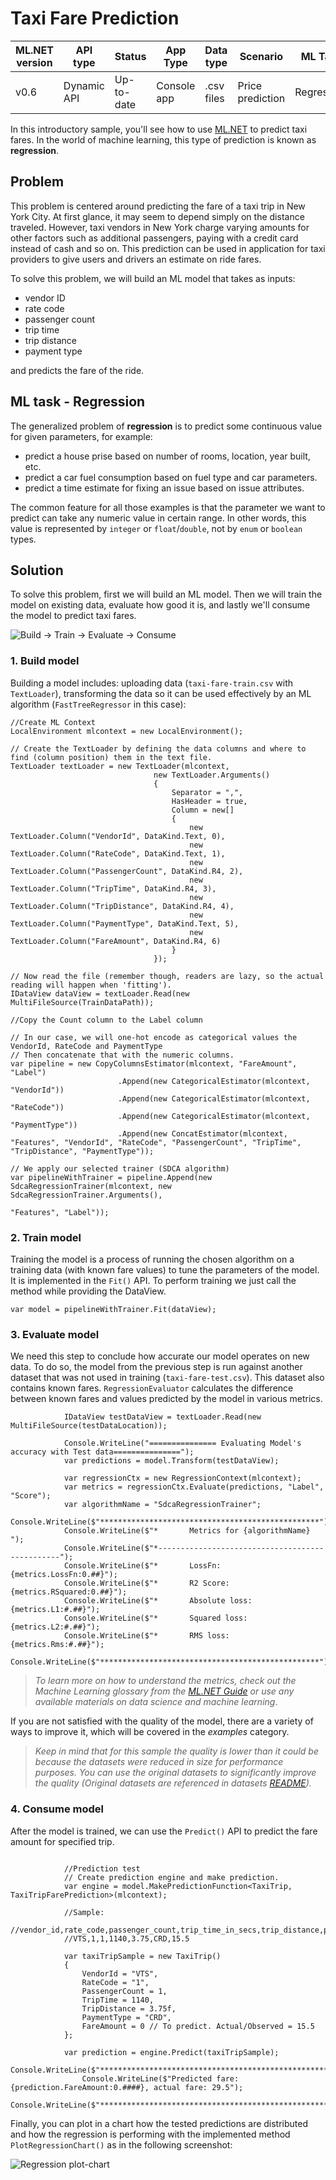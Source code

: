 # Taxi Fare Prediction

| ML.NET version | API type          | Status                        | App Type    | Data type | Scenario            | ML Task                   | Algorithms                  |
|----------------|-------------------|-------------------------------|-------------|-----------|---------------------|---------------------------|-----------------------------|
| v0.6           | Dynamic API | Up-to-date | Console app | .csv files | Price prediction | Regression | Sdca Regression |

In this introductory sample, you'll see how to use [ML.NET](https://www.microsoft.com/net/learn/apps/machine-learning-and-ai/ml-dotnet) to predict taxi fares. In the world of machine learning, this type of prediction is known as **regression**.

## Problem
This problem is centered around predicting the fare of a taxi trip in New York City. At first glance, it may seem to depend simply on the distance traveled. However, taxi vendors in New York charge varying amounts for other factors such as additional passengers, paying with a credit card instead of cash and so on. This prediction can be used in application for taxi providers to give users and drivers an estimate on ride fares.

To solve this problem, we will build an ML model that takes as inputs: 
* vendor ID
* rate code
* passenger count
* trip time
* trip distance
* payment type

and predicts the fare of the ride.

## ML task - Regression
The generalized problem of **regression** is to predict some continuous value for given parameters, for example:
* predict a house prise based on number of rooms, location, year built, etc.
* predict a car fuel consumption based on fuel type and car parameters.
* predict a time estimate for fixing an issue based on issue attributes.

The common feature for all those examples is that the parameter we want to predict can take any numeric value in certain range. In other words, this value is represented by `integer` or `float`/`double`, not by `enum` or `boolean` types.

## Solution
To solve this problem, first we will build an ML model. Then we will train the model on existing data, evaluate how good it is, and lastly we'll consume the model to predict taxi fares.

![Build -> Train -> Evaluate -> Consume](../shared_content/modelpipeline.png)

### 1. Build model

Building a model includes: uploading data (`taxi-fare-train.csv` with `TextLoader`), transforming the data so it can be used effectively by an ML algorithm (`FastTreeRegressor` in this case):

```CSharp
//Create ML Context
LocalEnvironment mlcontext = new LocalEnvironment();

// Create the TextLoader by defining the data columns and where to find (column position) them in the text file.
TextLoader textLoader = new TextLoader(mlcontext,
                                new TextLoader.Arguments()
                                {
                                    Separator = ",",
                                    HasHeader = true,
                                    Column = new[]
                                    {
                                        new TextLoader.Column("VendorId", DataKind.Text, 0),
                                        new TextLoader.Column("RateCode", DataKind.Text, 1),
                                        new TextLoader.Column("PassengerCount", DataKind.R4, 2),
                                        new TextLoader.Column("TripTime", DataKind.R4, 3),
                                        new TextLoader.Column("TripDistance", DataKind.R4, 4),
                                        new TextLoader.Column("PaymentType", DataKind.Text, 5),
                                        new TextLoader.Column("FareAmount", DataKind.R4, 6)
                                    }
                                });

// Now read the file (remember though, readers are lazy, so the actual reading will happen when 'fitting').
IDataView dataView = textLoader.Read(new MultiFileSource(TrainDataPath));

//Copy the Count column to the Label column 

// In our case, we will one-hot encode as categorical values the VendorId, RateCode and PaymentType
// Then concatenate that with the numeric columns.
var pipeline = new CopyColumnsEstimator(mlcontext, "FareAmount", "Label")
                        .Append(new CategoricalEstimator(mlcontext, "VendorId"))
                        .Append(new CategoricalEstimator(mlcontext, "RateCode"))
                        .Append(new CategoricalEstimator(mlcontext, "PaymentType"))
                        .Append(new ConcatEstimator(mlcontext, "Features", "VendorId", "RateCode", "PassengerCount", "TripTime", "TripDistance", "PaymentType"));

// We apply our selected trainer (SDCA algorithm)
var pipelineWithTrainer = pipeline.Append(new SdcaRegressionTrainer(mlcontext, new SdcaRegressionTrainer.Arguments(),
                                                                    "Features", "Label"));

```

### 2. Train model
Training the model is a process of running the chosen algorithm on a training data (with known fare values) to tune the parameters of the model. It is implemented in the `Fit()` API. To perform training we just call the method while providing the DataView.
```CSharp
var model = pipelineWithTrainer.Fit(dataView);
```
### 3. Evaluate model
We need this step to conclude how accurate our model operates on new data. To do so, the model from the previous step is run against another dataset that was not used in training (`taxi-fare-test.csv`). This dataset also contains known fares. `RegressionEvaluator` calculates the difference between known fares and values predicted by the model in various metrics.

```CSharp
            IDataView testDataView = textLoader.Read(new MultiFileSource(testDataLocation));

            Console.WriteLine("=============== Evaluating Model's accuracy with Test data===============");
            var predictions = model.Transform(testDataView);

            var regressionCtx = new RegressionContext(mlcontext);
            var metrics = regressionCtx.Evaluate(predictions, "Label", "Score");
            var algorithmName = "SdcaRegressionTrainer";
            Console.WriteLine($"*************************************************");
            Console.WriteLine($"*       Metrics for {algorithmName}          ");
            Console.WriteLine($"*------------------------------------------------");
            Console.WriteLine($"*       LossFn: {metrics.LossFn:0.##}");
            Console.WriteLine($"*       R2 Score: {metrics.RSquared:0.##}");
            Console.WriteLine($"*       Absolute loss: {metrics.L1:#.##}");
            Console.WriteLine($"*       Squared loss: {metrics.L2:#.##}");
            Console.WriteLine($"*       RMS loss: {metrics.Rms:#.##}");
            Console.WriteLine($"*************************************************");

```
>*To learn more on how to understand the metrics, check out the Machine Learning glossary from the [ML.NET Guide](https://docs.microsoft.com/en-us/dotnet/machine-learning/) or use any available materials on data science and machine learning*.

If you are not satisfied with the quality of the model, there are a variety of ways to improve it, which will be covered in the *examples* category.

>*Keep in mind that for this sample the quality is lower than it could be because the datasets were reduced in size for performance purposes. You can use the original datasets to significantly improve the quality (Original datasets are referenced in datasets [README](../../../datasets/README.md)).*

### 4. Consume model
After the model is trained, we can use the `Predict()` API to predict the fare amount for specified trip. 

```CSharp

            //Prediction test
            // Create prediction engine and make prediction.
            var engine = model.MakePredictionFunction<TaxiTrip, TaxiTripFarePrediction>(mlcontext);

            //Sample: 
            //vendor_id,rate_code,passenger_count,trip_time_in_secs,trip_distance,payment_type,fare_amount
            //VTS,1,1,1140,3.75,CRD,15.5

            var taxiTripSample = new TaxiTrip()
            {
                VendorId = "VTS",
                RateCode = "1",
                PassengerCount = 1,
                TripTime = 1140,
                TripDistance = 3.75f,
                PaymentType = "CRD",
                FareAmount = 0 // To predict. Actual/Observed = 15.5
            };

            var prediction = engine.Predict(taxiTripSample);
                Console.WriteLine($"**********************************************************************");
                Console.WriteLine($"Predicted fare: {prediction.FareAmount:0.####}, actual fare: 29.5");
                Console.WriteLine($"**********************************************************************");

```

Finally, you can plot in a chart how the tested predictions are distributed and how the regression is performing with the implemented method `PlotRegressionChart()` as in the following screenshot:


![Regression plot-chart](images/regression-plotting-taxi-fare.png)

